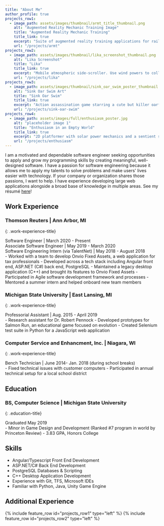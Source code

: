 ```yaml
---
title: "About Me"
author_profile: true
projects_row1:
  - image_path: assets/images/thumbnail/armt_title_thumbnail.png
    alt: "Augmented Reality Mechanic Training Image"
    title: "Augmented Reality Mechanic Training"
    title_link: true
    excerpt: "Suite of augmented reality training applications for railroad mechanics, developed as part of a capstone project sponsored by Union Pacific."
    url: "/projects/armt"
projects_row2:
  - image_path: assets/images/thumbnail/lika_screenshot_thumbnail.png
    alt: "Lika Screenshot"
    title: "Lika"
    title_link: true
    excerpt: "Mobile atmospheric side-scroller. Use wind powers to collect leaves and save a forest!"
    url: "/projects/lika"
projects_row3:
  - image_path: assets/images/thumbnail/sink_oar_swim_poster_thumbnail.png
    alt: "Sink Oar Swim Art"
    title: "Sink Oar Swim"
    title_link: true
    excerpt: "Action assassination game starring a cute but killer oarfish. Kill all the targets!"
    url: "/projects/sink-oar-swim"
projects_row4:
  - image_path: assets/images/full/enthusiasm_poster.jpg
    alt: "placeholder image 1"
    title: "Enthusiasm in an Empty World"
    title_link: true
    excerpt: "2D platformer with solar power mechanics and a sentient space rover."
    url: "/projects/enthusiasm"
---
```


I am a motivated and dependable software engineer seeking opportunities to apply and grow my programming skills by creating meaningful, well-designed software. I have a passion for software engineering because it allows me to apply my talents to solve problems and make users' lives easier with technology. If your company or organization shares those passions, I want to help. I have experience developing large web applications alongside a broad base of knowledge in multiple areas. See my résumé [here](/assets/content/Jacob-Cousineau-Resume.pdf)!

## Work Experience

### Thomson Reuters | Ann Arbor, MI
{: .work-experience-title}
<div class="small">
Software Engineer | March 2020 - Present<br>
Associate Software Engineer | May 2019 - March 2020<br>
Software Engineering Intern (via TalentNet) | May 2018 - August 2018<br>
</div>
- Worked with a team to develop Onvio Fixed Assets, a web application for tax professionals
- Developed across a tech stack including Angular front end, ASP.NET (C#) back end, PostgreSQL
- Maintained a legacy desktop application (C++) and brought its features to Onvio Fixed Assets
- Participated in Agile software development framework and processes
- Mentored a summer intern and helped onboard new team members


### Michigan State University | East Lansing, MI
{: .work-experience-title}
<div class="small">
Professorial Assistant | Aug. 2015 - April 2019<br>
</div>
- Research assistant for Dr. Robert Pennock
- Developed prototypes for Salmon Run, an educational game focused on evolution
- Created Selenium test suite in Python for a JavaScript web application

### Computer Service and Enhancment, Inc. | Niagara, WI
{: .work-experience-title}
<div class="small">
Bench Technician | June 2014- Jan. 2018 (during school breaks)<br>
</div>
- Fixed technical issues with customer computers
- Participated in annual technical setup for a local school district

## Education

### BS, Computer Science | Michigan State University
{: .education-title}
<div class="small">
Graduated May 2019
</div>
- Minor in Game Design and Development (Ranked #7 program in world by Princeton Review)
- 3.83 GPA, Honors College

## Skills
- Angular/Typescript Front End Development
- ASP.NET/C# Back End Development
- PostgreSQL Databases & Scripting
- C++ Desktop Application Development
- Experience with Git, TFS, Microsoft IDEs
- Familiar with Python, Java, Unity Game Engine

## Additional Experience
{% include feature_row id="projects_row1" type="left" %}
{% include feature_row id="projects_row2" type="left" %}